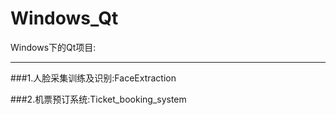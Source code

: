 Windows_Qt  
=========================

Windows下的Qt项目:  
_________________________

###1.人脸采集训练及识别:FaceExtraction  

###2.机票预订系统:Ticket_booking_system  
